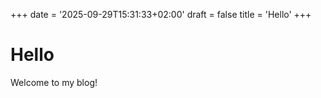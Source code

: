 +++
date = '2025-09-29T15:31:33+02:00'
draft = false
title = 'Hello'
+++

# Hello

Welcome to my blog!
